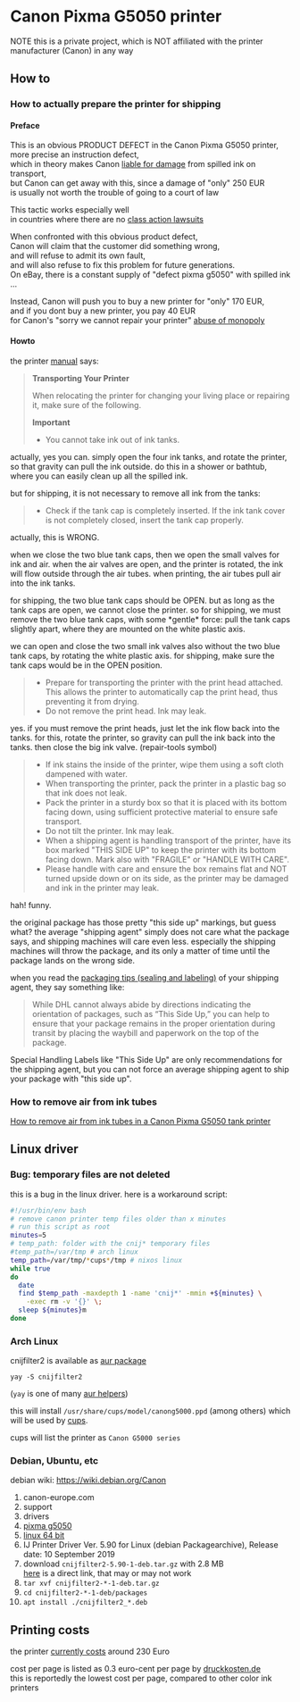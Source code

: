 # Canon Pixma G5050 printer

NOTE this is a private project, which is NOT affiliated with the printer manufacturer (Canon) in any way

## How to

### How to actually prepare the printer for shipping

#### Preface

This is an obvious PRODUCT DEFECT in the Canon Pixma G5050 printer,  
more precise an instruction defect,  
which in theory makes Canon [liable for damage](http://www.gesetze-im-internet.de/bgb/__823.html) from spilled ink on transport,  
but Canon can get away with this, since a damage of "only" 250 EUR  
is usually not worth the trouble of going to a court of law

This tactic works especially well  
in countries where there are no [class action lawsuits](https://en.wikipedia.org/wiki/Class_action)

When confronted with this obvious product defect,  
Canon will claim that the customer did something wrong,  
and will refuse to admit its own fault,  
and will also refuse to fix this problem for future generations.  
On eBay, there is a constant supply of "defect pixma g5050" with spilled ink ...

Instead, Canon will push you to buy a new printer for "only" 170 EUR,  
and if you dont buy a new printer, you pay 40 EUR  
for Canon's "sorry we cannot repair your printer" [abuse of monopoly](https://www.youtube.com/watch?v=6-3eGt_Oc-s)

#### Howto

the printer [manual](https://www.canon.co.uk/support/consumer_products/products/fax__multifunctionals/inkjet/pixma_g_series/pixma-g5050.html?type=manuals) says:

> **Transporting Your Printer**
> 
> When relocating the printer for changing your living place or repairing it, make sure of the following.
> 
> **Important**
> 
> * You cannot take ink out of ink tanks.

actually, yes you can. simply open the four ink tanks,
and rotate the printer, so that gravity can pull the ink outside.
do this in a shower or bathtub, where you can easily clean up all the spilled ink.

but for shipping, it is not necessary to remove all ink from the tanks:

> * Check if the tank cap is completely inserted. If the ink tank cover is not completely closed, insert the
tank cap properly.

actually, this is WRONG.

when we close the two blue tank caps, then we open the small valves for ink and air.
when the air valves are open, and the printer is rotated, the ink will flow outside through the air tubes.
when printing, the air tubes pull air into the ink tanks.

for shipping, the two blue tank caps should be OPEN.
but as long as the tank caps are open, we cannot close the printer.
so for shipping, we must remove the two blue tank caps, with some \*gentle\* force:
pull the tank caps slightly apart, where they are mounted on the white plastic axis.

we can open and close the two small ink valves also without the two blue tank caps,
by rotating the white plastic axis.
for shipping, make sure the tank caps would be in the OPEN position.

> * Prepare for transporting the printer with the print head attached. This allows the printer to automatically
cap the print head, thus preventing it from drying.
> * Do not remove the print head. Ink may leak.

yes. if you must remove the print heads, just let the ink flow back into the tanks.
for this, rotate the printer, so gravity can pull the ink back into the tanks.
then close the big ink valve. (repair-tools symbol)

> * If ink stains the inside of the printer, wipe them using a soft cloth dampened with water.
> * When transporting the printer, pack the printer in a plastic bag so that ink does not leak.
> * Pack the printer in a sturdy box so that it is placed with its bottom facing down, using sufficient
> protective material to ensure safe transport.
> * Do not tilt the printer. Ink may leak.
> * When a shipping agent is handling transport of the printer, have its box marked "THIS SIDE UP" to
> keep the printer with its bottom facing down. Mark also with "FRAGILE" or "HANDLE WITH CARE".
> * Please handle with care and ensure the box remains flat and NOT turned upside down or on its side, as
> the printer may be damaged and ink in the printer may leak.

hah! funny.

the original package has those pretty "this side up" markings, but guess what?
the average "shipping agent" simply does not care what the package says,
and shipping machines will care even less.
especially the shipping machines will throw the package,
and its only a matter of time until the package lands on the wrong side.

when you read the
[packaging tips (sealing and labeling)](https://www.dhlsameday.com/Pages/resources/packaging_tips.aspx)
of your shipping agent, they say something like:

> While DHL cannot always abide by directions indicating the orientation of packages,
> such as “This Side Up,” you can help to ensure that your package remains in the proper orientation during transit
> by placing the waybill and paperwork on the top of the package.

Special Handling Labels like "This Side Up" are only recommendations for the shipping agent,
but you can not force an average shipping agent to ship your package with "this side up".

### How to remove air from ink tubes

[How to remove air from ink tubes in a Canon Pixma G5050 tank printer](howto-remove-air-from-ink-tubes.md)

## Linux driver

### Bug: temporary files are not deleted

this is a bug in the linux driver. here is a workaround script:

```bash
#!/usr/bin/env bash
# remove canon printer temp files older than x minutes
# run this script as root
minutes=5
# temp_path: folder with the cnij* temporary files
#temp_path=/var/tmp # arch linux
temp_path=/var/tmp/*cups*/tmp # nixos linux
while true
do    
  date    
  find $temp_path -maxdepth 1 -name 'cnij*' -mmin +${minutes} \
    -exec rm -v '{}' \;
  sleep ${minutes}m
done
```

### Arch Linux

cnijfilter2 is available as [aur package](https://aur.archlinux.org/packages/cnijfilter2/)

`yay -S cnijfilter2`

(`yay` is one of many [aur helpers](https://wiki.archlinux.org/index.php/AUR_helpers))

this will install `/usr/share/cups/model/canong5000.ppd` (among others) which will be used by [cups](https://wiki.archlinux.org/index.php/CUPS).

cups will list the printer as `Canon G5000 series`

### Debian, Ubuntu, etc

debian wiki: https://wiki.debian.org/Canon

1. canon-europe.com
2. support
3. drivers
4. [pixma g5050](https://www.canon-europe.com/support/consumer_products/products/fax__multifunctionals/inkjet/pixma_g_series/pixma-g5050.html?type=drivers&language=en)
5. [linux 64 bit](https://www.canon-europe.com/support/consumer_products/products/fax__multifunctionals/inkjet/pixma_g_series/pixma-g5050.html?type=drivers&language=en&os=linux%20(64-bit))
6. IJ Printer Driver Ver. 5.90 for Linux (debian Packagearchive), Release date: 10 September 2019
7. download `cnijfilter2-5.90-1-deb.tar.gz` with 2.8 MB   
[here](https://gdlp01.c-wss.com/gds/2/0100010482/01/cnijfilter2-5.90-1-deb.tar.gz) is a direct link, that may or may not work
8. `tar xvf cnijfilter2-*-1-deb.tar.gz`
9. `cd cnijfilter2-*-1-deb/packages`
10. `apt install ./cnijfilter2_*.deb`

## Printing costs

the printer [currently costs](https://geizhals.eu/canon-pixma-g5050-3112c006-a2036002.html) around 230 Euro

cost per page is listed as 0.3 euro-cent per page by [druckkosten.de](https://www.druckkosten.de/kosten.php?&f%5Btyp_fs%5D=F&f%5Btyp_fn%5D=D&f%5Btyp_te%5D=_T&f%5B_f%5D=%25&f%5B_a%5D=aktuell&f%5B_pb%5D=0&doc=6&set%5Bmonth%5D=36&set%5Btpages%5D=20000&sort=4)  
this is reportedly the lowest cost per page, compared to other color ink printers
